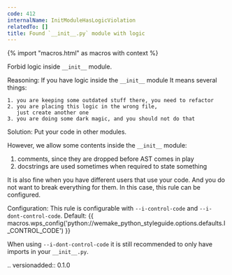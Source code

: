 ```yaml
---
code: 412
internalName: InitModuleHasLogicViolation
relatedTo: []
title: Found `__init__.py` module with logic
---
```


{% import "macros.html" as macros with context %}

Forbid logic inside `__init__` module.

Reasoning: If you have logic inside the `__init__` module It means
several things:

    1. you are keeping some outdated stuff there, you need to refactor
    2. you are placing this logic in the wrong file,
       just create another one
    3. you are doing some dark magic, and you should not do that

Solution: Put your code in other modules.

However, we allow some contents inside the `__init__` module:

1.  comments, since they are dropped before AST comes in play
2.  docstrings are used sometimes when required to state something

It is also fine when you have different users that use your code. And
you do not want to break everything for them. In this case, this rule
can be configured.

Configuration: This rule is configurable with `--i-control-code` and
`--i-dont-control-code`. Default:
{{ macros.wps_config('python://wemake_python_styleguide.options.defaults.I_CONTROL_CODE') }}

When using `--i-dont-control-code` it is still recommended to only have
imports in your `__init__.py`.

.. versionadded:: 0.1.0